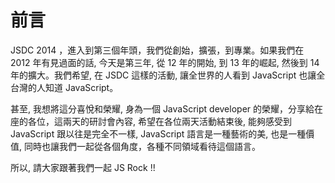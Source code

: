 # 前言

JSDC 2014 ，進入到第三個年頭，我們從創始，擴張，到專業。如果我們在 2012 年有見過面的話, 今天是第三年, 從 12 年的開始, 到 13 年的崛起, 然後到 14 年的擴大。我們希望, 在 JSDC 這樣的活動, 讓全世界的人看到 JavaScript 也讓全台灣的人知道 JavaScript。

甚至, 我想將這分喜悅和榮耀, 身為一個 JavaScript developer 的榮耀，分享給在座的各位，這兩天的研討會內容, 希望在各位兩天活動結束後, 能夠感受到 JavaScript 跟以往是完全不一樣, JavaScript 語言是一種藝術的美, 也是一種價值, 同時也讓我們一起從各個角度，各種不同領域看待這個語言。

所以, 請大家跟著我們一起 JS Rock !!
